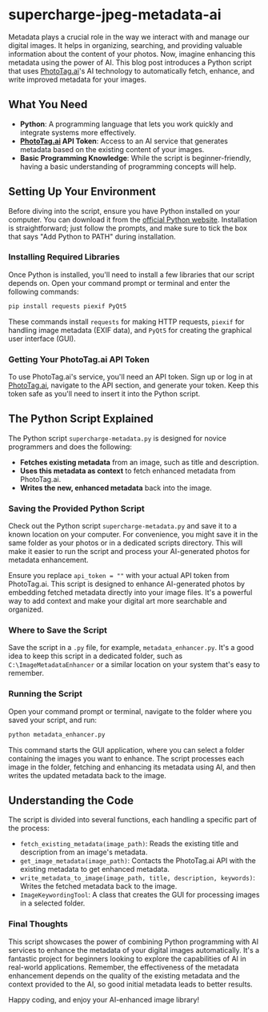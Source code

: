# supercharge-jpeg-metadata-ai

Metadata plays a crucial role in the way we interact with and manage our digital images. It helps in organizing, searching, and providing valuable information about the content of your photos. Now, imagine enhancing this metadata using the power of AI. This blog post introduces a Python script that uses [PhotoTag.ai](https://phototag.ai/)'s AI technology to automatically fetch, enhance, and write improved metadata for your images.

## What You Need
- **Python**: A programming language that lets you work quickly and integrate systems more effectively.
- **[PhotoTag.ai](https://phototag.ai/) API Token**: Access to an AI service that generates metadata based on the existing content of your images.
- **Basic Programming Knowledge**: While the script is beginner-friendly, having a basic understanding of programming concepts will help.

## Setting Up Your Environment
Before diving into the script, ensure you have Python installed on your computer. You can download it from the [official Python website](https://www.python.org/downloads/). Installation is straightforward; just follow the prompts, and make sure to tick the box that says "Add Python to PATH" during installation.

### Installing Required Libraries
Once Python is installed, you'll need to install a few libraries that our script depends on. Open your command prompt or terminal and enter the following commands:

```bash
pip install requests piexif PyQt5
```

These commands install `requests` for making HTTP requests, `piexif` for handling image metadata (EXIF data), and `PyQt5` for creating the graphical user interface (GUI).

### Getting Your PhotoTag.ai API Token
To use PhotoTag.ai's service, you'll need an API token. Sign up or log in at [PhotoTag.ai](https://phototag.ai/), navigate to the API section, and generate your token. Keep this token safe as you'll need to insert it into the Python script.

## The Python Script Explained
The Python script `supercharge-metadata.py` is designed for novice programmers and does the following:
- **Fetches existing metadata** from an image, such as title and description.
- **Uses this metadata as context** to fetch enhanced metadata from PhotoTag.ai.
- **Writes the new, enhanced metadata** back into the image.

### Saving the Provided Python Script

Check out the Python script `supercharge-metadata.py` and save it to a known location on your computer. For convenience, you might save it in the same folder as your photos or in a dedicated scripts directory. This will make it easier to run the script and process your AI-generated photos for metadata enhancement.

Ensure you replace `api_token = ""` with your actual API token from PhotoTag.ai. This script is designed to enhance AI-generated photos by embedding fetched metadata directly into your image files. It's a powerful way to add context and make your digital art more searchable and organized.

### Where to Save the Script
Save the script in a `.py` file, for example, `metadata_enhancer.py`. It's a good idea to keep this script in a dedicated folder, such as `C:\ImageMetadataEnhancer` or a similar location on your system that's easy to remember.

### Running the Script
Open your command prompt or terminal, navigate to the folder where you saved your script, and run:

```bash
python metadata_enhancer.py
```

This command starts the GUI application, where you can select a folder containing the images you want to enhance. The script processes each image in the folder, fetching and enhancing its metadata using AI, and then writes the updated metadata back to the image.

## Understanding the Code
The script is divided into several functions, each handling a specific part of the process:
- `fetch_existing_metadata(image_path)`: Reads the existing title and description from an image's metadata.
- `get_image_metadata(image_path)`: Contacts the PhotoTag.ai API with the existing metadata to get enhanced metadata.
- `write_metadata_to_image(image_path, title, description, keywords)`: Writes the fetched metadata back to the image.
- `ImageKeywordingTool`: A class that creates the GUI for processing images in a selected folder.

### Final Thoughts
This script showcases the power of combining Python programming with AI services to enhance the metadata of your digital images automatically. It's a fantastic project for beginners looking to explore the capabilities of AI in real-world applications. Remember, the effectiveness of the metadata enhancement depends on the quality of the existing metadata and the context provided to the AI, so good initial metadata leads to better results.

Happy coding, and enjoy your AI-enhanced image library!
